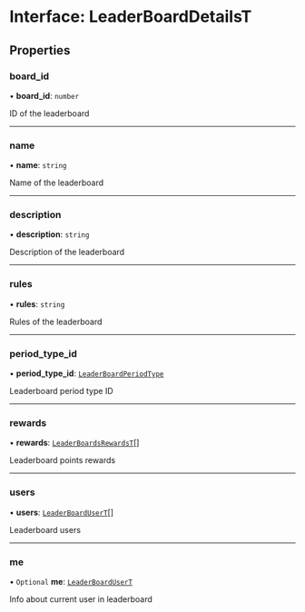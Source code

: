 # Interface: LeaderBoardDetailsT

## Properties

### board\_id

• **board\_id**: `number`

ID of the leaderboard

___

### name

• **name**: `string`

Name of the leaderboard

___

### description

• **description**: `string`

Description of the leaderboard

___

### rules

• **rules**: `string`

Rules of the leaderboard

___

### period\_type\_id

• **period\_type\_id**: [`LeaderBoardPeriodType`](../enums/LeaderBoardPeriodType.md)

Leaderboard period type ID

___

### rewards

• **rewards**: [`LeaderBoardsRewardsT`](LeaderBoardsRewardsT.md)[]

Leaderboard points rewards

___

### users

• **users**: [`LeaderBoardUserT`](LeaderBoardUserT.md)[]

Leaderboard users

___

### me

• `Optional` **me**: [`LeaderBoardUserT`](LeaderBoardUserT.md)

Info about current user in leaderboard
